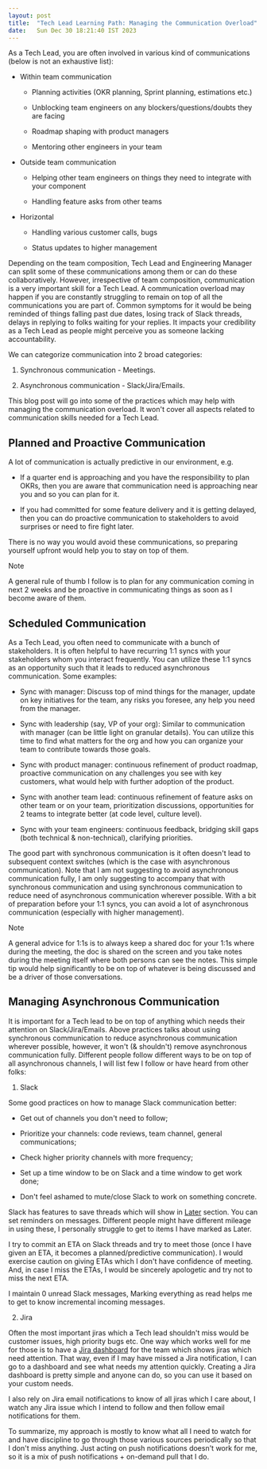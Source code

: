 ```yaml
---
layout: post
title:  "Tech Lead Learning Path: Managing the Communication Overload"
date:   Sun Dec 30 18:21:40 IST 2023
---
```


As a Tech Lead, you are often involved in various kind of communications (below is not an exhaustive
list):

- Within team communication

  - Planning activities (OKR planning, Sprint planning, estimations etc.)

  - Unblocking team engineers on any blockers/questions/doubts they are facing

  - Roadmap shaping with product managers

  - Mentoring other engineers in your team

- Outside team communication

  - Helping other team engineers on things they need to integrate with your component

  - Handling feature asks from other teams

- Horizontal

  - Handling various customer calls, bugs

  - Status updates to higher management

Depending on the team composition, Tech Lead and Engineering Manager can split some of these
communications among them or can do these collaboratively. However, irrespective of team
composition, communication is a very important skill for a Tech Lead. A communication overload may
happen if you are constantly struggling to remain on top of all the communications you are part of.
Common symptoms for it would be being reminded of things falling past due dates, losing track of
Slack threads, delays in replying to folks waiting for your replies. It impacts your credibility as
a Tech Lead as people might perceive you as someone lacking accountability.

We can categorize communication into 2 broad categories:

1. Synchronous communication - Meetings.

2. Asynchronous communication - Slack/Jira/Emails.

This blog post will go into some of the practices which may help with managing the communication
overload. It won't cover all aspects related to communication skills needed for a Tech Lead.

## Planned and Proactive Communication

A lot of communication is actually predictive in our environment, e.g.

- If a quarter end is approaching and you have the responsibility to plan OKRs, then you are aware
  that communication need is approaching near you and so you can plan for it.

- If you had committed for some feature delivery and it is getting delayed, then you can do
  proactive communication to stakeholders to avoid surprises or need to fire fight later.

There is no way you would avoid these communications, so preparing yourself upfront would help you
to stay on top of them.

> [!NOTE]
> A general rule of thumb I follow is to plan for any communication coming in next 2 weeks
> and be proactive in communicating things as soon as I become aware of them.

## Scheduled Communication

As a Tech Lead, you often need to communicate with a bunch of stakeholders. It is often helpful to
have recurring 1:1 syncs with your stakeholders whom you interact frequently. You can utilize these
1:1 syncs as an opportunity such that it leads to reduced asynchronous communication. Some examples:

- Sync with manager: Discuss top of mind things for the manager, update on key initiatives for the
  team, any risks you foresee, any help you need from the manager.

- Sync with leadership (say, VP of your org): Similar to communication with manager (can be little
  light on granular details). You can utilize this time to find what matters for the org and how you
  can organize your team to contribute towards those goals.

- Sync with product manager: continuous refinement of product roadmap, proactive communication on
  any challenges you see with key customers, what would help with further adoption of the product.

- Sync with another team lead: continuous refinement of feature asks on other team or on your team,
  prioritization discussions, opportunities for 2 teams to integrate better (at code level, culture
  level).

- Sync with your team engineers: continuous feedback, bridging skill gaps (both technical &
  non-technical), clarifying priorities.

The good part with synchronous communication is it often doesn't lead to subsequent context switches
(which is the case with asynchronous communication). Note that I am not suggesting to avoid
asynchronous communication fully, I am only suggesting to accompany that with synchronous
communication and using synchronous communication to reduce need of asynchronous communication
wherever possible. With a bit of preparation before your 1:1 syncs, you can avoid a lot of
asynchronous communication (especially with higher management).

> [!NOTE]
> A general advice for 1:1s is to always keep a shared doc for your 1:1s where during the
> meeting, the doc is shared on the screen and you take notes during the meeting itself where both
> persons can see the notes. This simple tip would help significantly to be on top of whatever is
> being discussed and be a driver of those conversations.

## Managing Asynchronous Communication

It is important for a Tech lead to be on top of anything which needs their attention on
Slack/Jira/Emails. Above practices talks about using synchronous communication to reduce
asynchronous communication wherever possible, however, it won't (& shouldn't) remove asynchronous
communication fully. Different people follow different ways to be on top of all asynchronous
channels, I will list few I follow or have heard from other folks:

1. Slack

Some good practices on how to manage Slack communication better:

- Get out of channels you don't need to follow;

- Prioritize your channels: code reviews, team channel, general communications;

- Check higher priority channels with more frequency;

- Set up a time window to be on Slack and a time window to get work done;

- Don't feel ashamed to mute/close Slack to work on something concrete.

Slack has features to save threads which will show in
[Later](https://slack.com/intl/en-in/help/articles/13453851074067-Save-it-for-Later) section. You
can set reminders on messages. Different people might have different mileage in using these, I
personally struggle to get to items I have marked as Later.

I try to commit an ETA on Slack threads and try to meet those (once I have given an ETA, it becomes
a planned/predictive communication). I would exercise caution on giving ETAs which I don't have
confidence of meeting. And, in case I miss the ETAs, I would be sincerely apologetic and try not to
miss the next ETA.

I maintain 0 unread Slack messages, Marking everything as read helps me to get to know incremental
incoming messages.

2. Jira

Often the most important jiras which a Tech lead shouldn't miss would be customer issues, high
priority bugs etc. One way which works well for me for those is to have a
[Jira dashboard](https://support.atlassian.com/jira-work-management/docs/create-and-edit-a-dashboard/)
for the team which shows jiras which need attention. That way, even if I may have missed a Jira
notification, I can go to a dashboard and see what needs my attention quickly. Creating a Jira
dashboard is pretty simple and anyone can do, so you can use it based on your custom needs.

I also rely on Jira email notifications to know of all jiras which I care about, I watch any Jira
issue which I intend to follow and then follow email notifications for them.

To summarize, my approach is mostly to know what all I need to watch for and have discipline to go
through those various sources periodically so that I don't miss anything. Just acting on push
notifications doesn't work for me, so it is a mix of push notifications + on-demand pull that I do.
